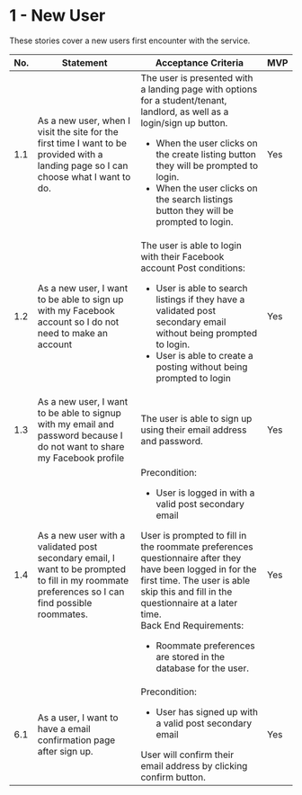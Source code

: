 # 1 - New User

These stories cover a new users first encounter with the service.

|No.|Statement|Acceptance Criteria|MVP|
|----|----|----|----|
|1.1|As a new user, when I visit the site for the first time I want to be provided with a landing page so I can choose what I want to do.|The user is presented with a landing page with options for a student/tenant, landlord, as well as a login/sign up button. <ul><li>When the user clicks on the create listing button they will be prompted to login.</li><li>When the user clicks on the search listings button they will be prompted to login.</li></ul> |Yes|
|1.2|As a new user, I want to be able to sign up with my Facebook account so I do not need to make an account|The user is able to login with their Facebook account Post conditions:<ul><li>User is able to search listings if they have a validated post secondary email without being prompted to login.</li><li>User is able to create a posting without being prompted to login</li></ul>|Yes|
|1.3|As a new user, I want to be able to signup with my email and password because I do not want to share my Facebook profile|The user is able to sign up using their email address and password.|Yes|
|1.4|As a new user with a validated post secondary email, I want to be prompted to fill in my roommate preferences so I can find possible roommates.| Precondition: <ul><li>User is logged in with a valid post secondary email</li></ul> User is prompted to fill in the roommate preferences questionnaire after they have been logged in for the first time. The user is able skip this and fill in the questionnaire at a later time. <br>Back End Requirements: <ul><li>Roommate preferences are stored in the database for the user.</li></ul>| Yes | 
|6.1|As a user, I want to have a email confirmation page after sign up.|Precondition: <ul><li>User has signed up with a valid post secondary email</li></ul> User will confirm their email address by clicking confirm button.|Yes|

